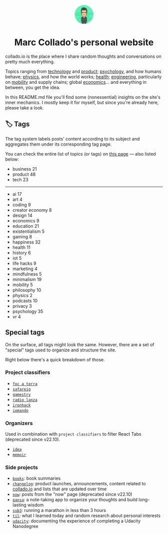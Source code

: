<p align="center">
  <a href="#">
    <img alt="Marc Collado" src="static/favicon.ico" width="60" />
  </a>
</p>
<h1 align="center">
  Marc Collado's personal website
</h1>
<p align="center">

collado.io is the place where I share random thoughts and conversations on pretty much everything.

Topics ranging from [technology](https://collado.io/tags/tech) and [product](https://collado.io/tags/product); [psychology](https://collado.io/tags/psychology), and how humans behave; [physics](https://collado.io/tags/physics), and how the world works; [health](https://collado.io/tags/health); [engineering](#), particularly on [mobility](https://collado.io/tags/mobility) and supply chains; global [economics](https://collado.io/tags/economics)... and everything in between, you get the idea.

In this README.md file you'll find some (nonessential) insights on the site's inner mechanics. I mostly keep it for myself, but since you're already here, please take a look.

## 🏷 Tags

The tag system labels posts' content according to its subject and aggregates them under its corresponding tag page.

You can check the entire list of topics (or tags) on [this page](https://collado.io/tags/) — also listed below:

- business 21
- product 48
- tech 23

---

- ai 17
- art 4
- coding 9
- creator economy 8
- design 14
- economics 9
- education 21
- existentialism 5
- gaming 8
- happiness 32
- health 11
- history 6
- iot 5
- life hacks 9
- marketing 4
- mindfulness 5
- minimalism 19
- mobility 5
- philosophy 10
- physics 2
- podcasts 10
- privacy 3
- psychology 35
- vr 4

## Special tags

On the surface, all tags might look the same. However, there are a set of "special" tags used to organize and structure the site.

Right below there's a quick breakdown of those.

### Project classifiers

- [`foc a terra`](https://www.collado.io/tags/foc%20a%20terra)
- [`safareig`](https://www.collado.io/tags/safareig)
- [`gamestry`](https://www.collado.io/tags/gamestry)
- [`radio lanza`](https://www.collado.io/tags/radio%20lanza)
- [`ironhack`](https://www.collado.io/tags/ironhack)
- [`iomando`](https://www.collado.io/tags/iomando)

### Organizers

Used in combination with `project classifiers` to filter React Tabs (deprecated since v22.10).

- [`idea`](https://www.collado.io/tags/idea)
- [`memoir`](https://www.collado.io/tags/memoir)

### Side projects

- [`books`](https://www.collado.io/tags/books): book summaries
- [`changelog`](https://www.collado.io/tags/meta): product launches, announcements, content related to [collado.io](http://www.collado.io/) and lists that are updated over time
- [`now`](https://www.collado.io/tags/now): posts from the "now" page (deprecated since v22.10)
- [`pansa`](https://www.collado.io/tags/pansa): a note-taking app to organize your thoughts and build long-lasting wisdom
- [`sub3`](https://www.collado.io/tags/sub3): running a marathon in less than 3 hours
- [`til`](https://www.collado.io/tags/til): what I learned today and random research about personal interests
- [`udacity`](https://www.collado.io/tags/udacity): documenting the experience of completing a Udacity Nanodegree
